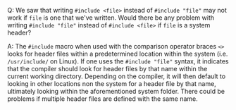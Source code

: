 Q: We saw that writing `#include <file>` instead of `#include "file"` may not
work if `file` is one that we've written. Would there be any problem with
writing `#include "file"` instead of `#include <file>` if `file` is a system
header?

A: The `#include` macro when used with the comparison operator braces `<>` looks
for header files within a predetermined location within the system (i.e.
`/usr/include/` on Linux). If one uses the `#include "file"` syntax, it
indicates that the compiler should look for header files by that name within the
current working directory. Depending on the compiler, it will then default to
looking in other locations non the system for a header file by that name,
ultimately looking within the aforementioned system folder. There could be
problems if multiple header files are defined with the same name.

